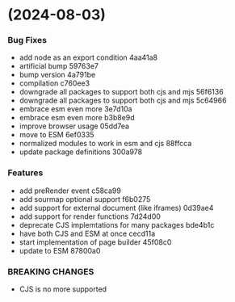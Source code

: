 #  (2024-08-03)


### Bug Fixes

* add node as an export condition 4aa41a8
* artificial bump 59763e7
* bump version 4a791be
* compilation c760ee3
* downgrade all packages to support both cjs and mjs 56f6136
* downgrade all packages to support both cjs and mjs 5c64966
* embrace esm even more 3e7d10a
* embrace esm even more b3b8e9d
* improve browser usage 05dd7ea
* move to ESM 6ef0335
* normalized modules to work in esm and cjs 88ffcca
* update package definitions 300a978


### Features

* add preRender event c58ca99
* add sourmap optional support f6b0275
* add support for external document (like iframes) 0d39ae4
* add support for render functions 7d24d00
* deprecate CJS implemtations for many packages bde4b1c
* have both CJS and ESM at once cecd11a
* start implementation of page builder 45f08c0
* update to ESM 87800a0


### BREAKING CHANGES

* CJS is no more supported



